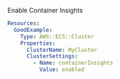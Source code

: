 
Enable Container Insights

```yaml
Resources:
  GoodExample:
    Type: AWS::ECS::Cluster
    Properties:
      ClusterName: MyCluster
      ClusterSettings:
        - Name: containerInsights
          Value: enabled
```


